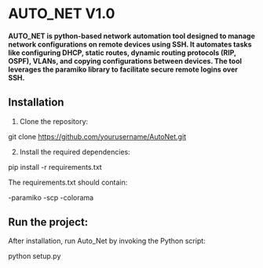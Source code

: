 # AUTO_NET V1.0

#### AUTO_NET is python-based network automation tool designed to manage network configurations on remote devices using SSH. It automates tasks like configuring DHCP, static routes, dynamic routing protocols (RIP, OSPF), VLANs, and copying configurations between devices. The tool leverages the paramiko library to facilitate secure remote logins over SSH.



## Installation

1. Clone the repository:

git clone https://github.com/yourusername/AutoNet.git


2. Install the required dependencies:

pip install -r requirements.txt

The requirements.txt should contain:

-paramiko
-scp
-colorama

## Run the project: 
After installation, run Auto_Net by invoking the Python script:

python setup.py
